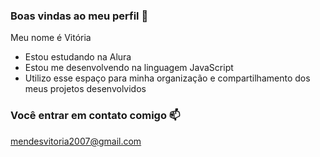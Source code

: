 ### Boas vindas ao meu perfil 💙

Meu nome é Vitória

- Estou estudando na Alura
- Estou me desenvolvendo na linguagem JavaScript
- Utilizo esse espaço para minha organização e compartilhamento dos meus projetos desenvolvidos

### Você entrar em contato comigo 📫
mendesvitoria2007@gmail.com
